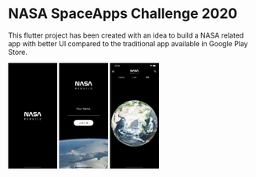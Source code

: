 # NASA SpaceApps Challenge 2020

This flutter project has been created with an idea to build a NASA related app with better UI compared to the traditional app available in Google Play Store.

<p float="left">
  <img src="/image-1.png" width="100" />
  <img src="/image-2.png" width="100" /> 
  <img src="/image-3.png" width="100" />
</p>
